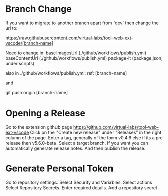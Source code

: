# Branch Change
If you want to migrate to another branch apart from 'dev' then change the url to:

https://raw.githubusercontent.com/virtual-labs/tool-web-ext-vscode/[branch-name]

Need to change in:
 baseImagesUrl (./github/workflows/publish.yml)
 baseContentUrl (./github/workflows/publish.yml)
 package-it (package.json, under scripts)

also in ./github/workflows/publish.yml:
ref: [branch-name]

and

git push origin [branch-name]

# Opening a Release

Go to the extension github page https://github.com/virtual-labs/tool-web-ext-vscode
Click on the "Create new release" under "Releases" in the right column of the page.
Enter a tag, generally of the form v0.4.6 else if its a pre release then v5.6.0-beta.
Select a target branch.
If you want you can automatically generate release notes.
And then publish the release. 

# Generate Personal Token

Go to repository settings.
Select Security and Variables.
Select actions
Select Repository Secrets.
Enter required details.
Add a repository secret